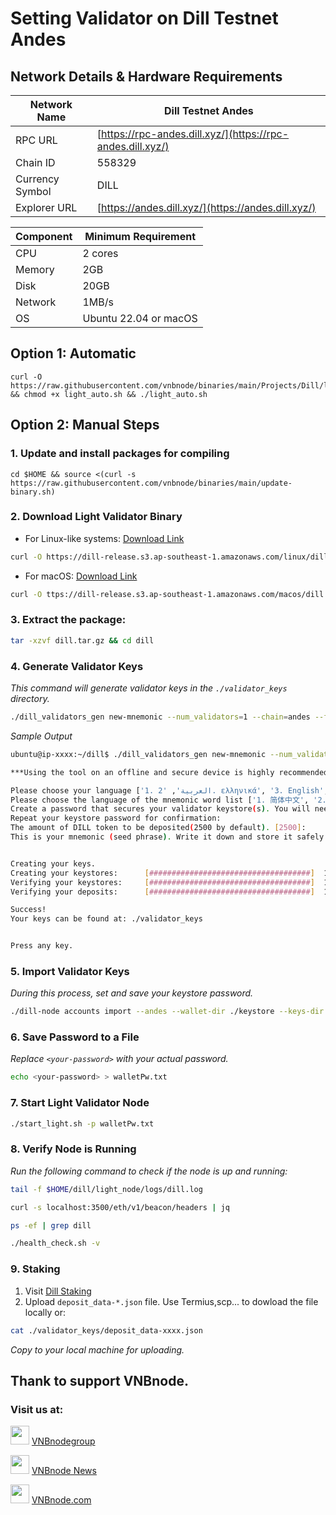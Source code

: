 # Setting Validator on Dill Testnet Andes

## Network Details & Hardware Requirements

| Network Name | Dill Testnet Andes |
| --- | --- |
| RPC URL | [https://rpc-andes.dill.xyz/](https://rpc-andes.dill.xyz/) |
| Chain ID | 558329 |
| Currency Symbol | DILL |
| Explorer URL | [https://andes.dill.xyz/](https://andes.dill.xyz/) |

| Component | Minimum Requirement |
| --- | --- |
| CPU | 2 cores |
| Memory | 2GB |
| Disk | 20GB |
| Network | 1MB/s |
| OS | Ubuntu 22.04 or macOS |

## Option 1: Automatic
```
curl -O https://raw.githubusercontent.com/vnbnode/binaries/main/Projects/Dill/light_auto.sh && chmod +x light_auto.sh && ./light_auto.sh
```
## Option 2: Manual Steps

### 1. Update and install packages for compiling
```
cd $HOME && source <(curl -s https://raw.githubusercontent.com/vnbnode/binaries/main/update-binary.sh)
```
### 2. Download Light Validator Binary
- For Linux-like systems: [Download Link](https://dill-release.s3.ap-southeast-1.amazonaws.com/linux/dill.tar.gz)
```bash
curl -O https://dill-release.s3.ap-southeast-1.amazonaws.com/linux/dill.tar.gz
```
- For macOS: [Download Link](https://dill-release.s3.ap-southeast-1.amazonaws.com/macos/dill.tar.gz)
```bash
curl -O ttps://dill-release.s3.ap-southeast-1.amazonaws.com/macos/dill.tar.gz
```
### 3. Extract the package:
```bash
tar -xzvf dill.tar.gz && cd dill
```
### 4. Generate Validator Keys
_This command will generate validator keys in the `./validator_keys` directory._
```bash
./dill_validators_gen new-mnemonic --num_validators=1 --chain=andes --folder=./
```
_Sample Output_
```bash
ubuntu@ip-xxxx:~/dill$ ./dill_validators_gen new-mnemonic --num_validators=1 --chain=andes --folder=./

***Using the tool on an offline and secure device is highly recommended to keep your mnemonic safe.***

Please choose your language ['1. العربية', '2. ελληνικά', '3. English', '4. Français', '5. Bahasa melayu', '6. Italiano', '7. 日本語', '8. 한국어', '9. Português do Brasil', '10. român', '11. Türkçe', '12. 简体中文']:  [English]: 3
Please choose the language of the mnemonic word list ['1. 简体中文', '2. 繁體中文', '3. čeština', '4. English', '5. Italiano', '6. 한국어', '7. Português', '8. Español']:  [english]: 4
Create a password that secures your validator keystore(s). You will need to re-enter this to decrypt them when you setup your Dill validators.:
Repeat your keystore password for confirmation:
The amount of DILL token to be deposited(2500 by default). [2500]:
This is your mnemonic (seed phrase). Write it down and store it safely. It is the ONLY way to retrieve your deposit.


Creating your keys.
Creating your keystores:	  [####################################]  1/1
Verifying your keystores:	  [####################################]  1/1
Verifying your deposits:	  [####################################]  1/1

Success!
Your keys can be found at: ./validator_keys


Press any key.
```
### 5. Import Validator Keys
_During this process, set and save your keystore password._
```bash
./dill-node accounts import --andes --wallet-dir ./keystore --keys-dir validator_keys/ --accept-terms-of-use
```
### 6. Save Password to a File
_Replace `<your-password>` with your actual password._
```bash
echo <your-password> > walletPw.txt
```
### 7. Start Light Validator Node
```bash
./start_light.sh -p walletPw.txt
```
### 8. Verify Node is Running
_Run the following command to check if the node is up and running:_
```bash
tail -f $HOME/dill/light_node/logs/dill.log
```
```bash
curl -s localhost:3500/eth/v1/beacon/headers | jq
```
```bash
ps -ef | grep dill
```
```bash
./health_check.sh -v
```
### 9. Staking

1. Visit [Dill Staking](https://staking.dill.xyz/)
2. Upload `deposit_data-*.json` file.
Use Termius,scp... to dowload the file locally or:
```bash
cat ./validator_keys/deposit_data-xxxx.json
```
_Copy to your local machine for uploading._

## Thank to support VNBnode.
### Visit us at:

<img src="https://user-images.githubusercontent.com/50621007/183283867-56b4d69f-bc6e-4939-b00a-72aa019d1aea.png" width="30"/> <a href="https://t.me/VNBnodegroup" target="_blank">VNBnodegroup</a>

<img src="https://user-images.githubusercontent.com/50621007/183283867-56b4d69f-bc6e-4939-b00a-72aa019d1aea.png" width="30"/> <a href="https://t.me/Vnbnode" target="_blank">VNBnode News</a>

<img src="https://github.com/vnbnode/binaries/blob/main/Logo/VNBnode.jpg" width="30"/> <a href="https://VNBnode.com" target="_blank">VNBnode.com</a>
